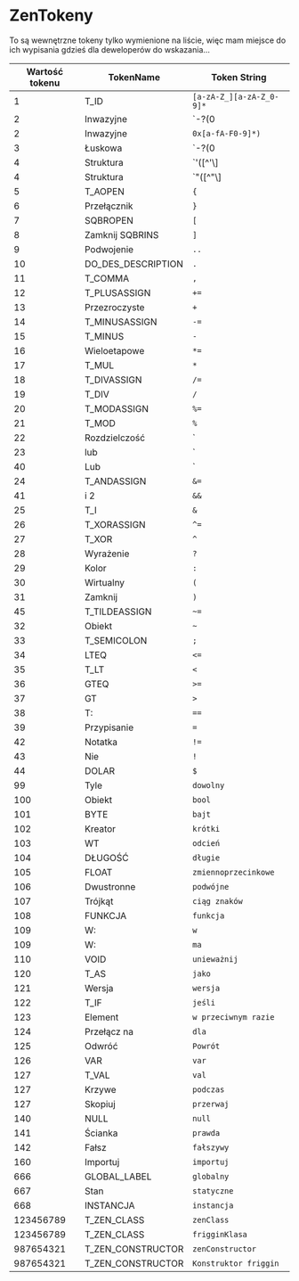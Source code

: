 # ZenTokeny

To są wewnętrzne tokeny tylko wymienione na liście, więc mam miejsce do ich wypisania gdzieś dla deweloperów do wskazania...

| Wartość tokenu | TokenName            | Token String                                                |
| -------------- | -------------------- | ----------------------------------------------------------- |
| 1              | T_ID                 | `[a-zA-Z_][a-zA-Z_0-9]*`                                    |
| 2              | Inwazyjne            | `\-?(0|[1-9][0-9]*)`                                       |
| 2              | Inwazyjne            | `0x[a-fA-F0-9]*)`                                           |
| 3              | Łuskowa              | `\-?(0|[1-9][0-9]*)\.[0-9]+([eE][\+\-]?[0-9]+)?[fFdD]?` |
| 4              | Struktura            | `'([^'\\]|\\(['"\\/bfnrt]|u[0-9a-fA-F]{4}))*'`        |
| 4              | Struktura            | `"([^"\\]|\\(['"\\/bfnrt]|u[0-9a-fA-F]{4}))*"`        |
| 5              | T_AOPEN              | `{`                                                         |
| 6              | Przełącznik          | `}`                                                         |
| 7              | SQBROPEN             | `[`                                                         |
| 8              | Zamknij SQBRINS      | `]`                                                         |
| 9              | Podwojenie           | `..`                                                        |
| 10             | DO_DES_DESCRIPTION | `.`                                                         |
| 11             | T_COMMA              | `,`                                                         |
| 12             | T_PLUSASSIGN         | `+=`                                                        |
| 13             | Przezroczyste        | `+`                                                         |
| 14             | T_MINUSASSIGN        | `-=`                                                        |
| 15             | T_MINUS              | `-`                                                         |
| 16             | Wieloetapowe         | `*=`                                                        |
| 17             | T_MUL                | `*`                                                         |
| 18             | T_DIVASSIGN          | `/=`                                                        |
| 19             | T_DIV                | `/`                                                         |
| 20             | T_MODASSIGN          | `%=`                                                        |
| 21             | T_MOD                | `%`                                                         |
| 22             | Rozdzielczość        | `|=`                                                        |
| 23             | lub                  | `|`                                                         |
| 40             | Lub                  | `||`                                                        |
| 24             | T_ANDASSIGN          | `&=`                                                    |
| 41             | i 2                  | `&&`                                                |
| 25             | T_I                  | `&`                                                     |
| 26             | T_XORASSIGN          | `^=`                                                        |
| 27             | T_XOR                | `^`                                                         |
| 28             | Wyrażenie            | `?`                                                         |
| 29             | Kolor                | `:`                                                         |
| 30             | Wirtualny            | `(`                                                         |
| 31             | Zamknij              | `)`                                                         |
| 45             | T_TILDEASSIGN        | `~=`                                                        |
| 32             | Obiekt               | `~`                                                         |
| 33             | T_SEMICOLON          | `;`                                                         |
| 34             | LTEQ                 | `<=`                                                     |
| 35             | T_LT                 | `<`                                                      |
| 36             | GTEQ                 | `>=`                                                     |
| 37             | GT                   | `>`                                                      |
| 38             | T:                   | `==`                                                        |
| 39             | Przypisanie          | `=`                                                         |
| 42             | Notatka              | `!=`                                                        |
| 43             | Nie                  | `!`                                                         |
| 44             | DOLAR                | `$`                                                         |
| 99             | Tyle                 | `dowolny`                                                   |
| 100            | Obiekt               | `bool`                                                      |
| 101            | BYTE                 | `bajt`                                                      |
| 102            | Kreator              | `krótki`                                                    |
| 103            | WT                   | `odcień`                                                    |
| 104            | DŁUGOŚĆ              | `długie`                                                    |
| 105            | FLOAT                | `zmiennoprzecinkowe`                                        |
| 106            | Dwustronne           | `podwójne`                                                  |
| 107            | Trójkąt              | `ciąg znaków`                                               |
| 108            | FUNKCJA              | `funkcja`                                                   |
| 109            | W:                   | `w`                                                         |
| 109            | W:                   | `ma`                                                        |
| 110            | VOID                 | `unieważnij`                                                |
| 120            | T_AS                 | `jako`                                                      |
| 121            | Wersja               | `wersja`                                                    |
| 122            | T_IF                 | `jeśli`                                                     |
| 123            | Element              | `w przeciwnym razie`                                        |
| 124            | Przełącz na          | `dla`                                                       |
| 125            | Odwróć               | `Powrót`                                                    |
| 126            | VAR                  | `var`                                                       |
| 127            | T_VAL                | `val`                                                       |
| 127            | Krzywe               | `podczas`                                                   |
| 127            | Skopiuj              | `przerwaj`                                                  |
| 140            | NULL                 | `null`                                                      |
| 141            | Ścianka              | `prawda`                                                    |
| 142            | Fałsz                | `fałszywy`                                                  |
| 160            | Importuj             | `importuj`                                                  |
| 666            | GLOBAL_LABEL         | `globalny`                                                  |
| 667            | Stan                 | `statyczne`                                                 |
| 668            | INSTANCJA            | `instancja`                                                 |
| 123456789      | T_ZEN_CLASS        | `zenClass`                                                  |
| 123456789      | T_ZEN_CLASS        | `frigginKlasa`                                              |
| 987654321      | T_ZEN_CONSTRUCTOR  | `zenConstructor`                                            |
| 987654321      | T_ZEN_CONSTRUCTOR  | `Konstruktor friggin`                                       |